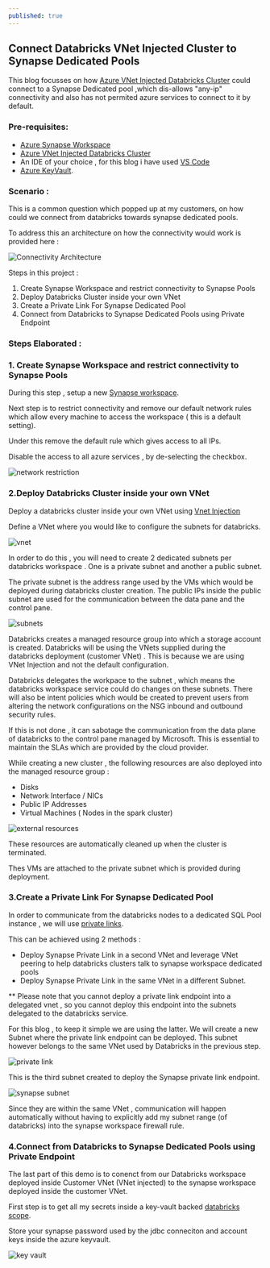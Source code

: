 ```yaml
---
published: true
---
```

## Connect Databricks VNet Injected Cluster to Synapse Dedicated Pools

This blog focusses on how [Azure VNet Injected Databricks Cluster](https://docs.microsoft.com/en-us/azure/databricks/administration-guide/cloud-configurations/azure/vnet-inject) could connect to a Synapse Dedicated pool ,which dis-allows "any-ip" connectivity and also has not permited azure services to connect to it by default.



### Pre-requisites:

- [Azure Synapse Workspace](https://docs.microsoft.com/en-us/azure/synapse-analytics/quickstart-create-workspace)
- [Azure VNet Injected Databricks Cluster](https://docs.microsoft.com/en-us/azure/databricks/administration-guide/cloud-configurations/azure/vnet-inject) 
- An IDE of your choice , for this blog i have used [VS Code](https://code.visualstudio.com/Download)
- [Azure KeyVault](https://docs.microsoft.com/en-us/azure/key-vault/general/quick-create-cli).

### Scenario : 

This is a common question which popped up at my customers, on how could we connect from databricks towards synapse dedicated pools.

To address this an architecture on how the connectivity would work is provided here :

![Connectivity Architecture](/images/databricks.png)


Steps in this project :

1. Create Synapse Workspace and restrict connectivity to Synapse Pools
2. Deploy Databricks Cluster inside your own VNet
3. Create a Private Link For Synapse Dedicated Pool
4. Connect from Databricks to Synapse Dedicated Pools using Private Endpoint


### Steps Elaborated :

### 1. Create Synapse Workspace and restrict connectivity to Synapse Pools

During this step , setup a new [Synapse workspace](https://docs.microsoft.com/en-us/azure/synapse-analytics/quickstart-create-workspace).

Next step is to restrict connectivity and remove our default network rules which allow every machine to access the workspace ( this is a default setting).

Under this remove the default rule which gives access to all IPs.

Disable the access to all azure services , by de-selecting the checkbox. 

![network restriction](/images/network_restriction.PNG)


### 2.Deploy Databricks Cluster inside your own VNet

Deploy a databricks cluster inside your own VNet using [Vnet Injection](https://docs.microsoft.com/en-us/azure/databricks/scenarios/quickstart-create-databricks-workspace-vnet-injection#:~:text=%20Create%20an%20Azure%20Databricks%20workspace%20%201,Networking%20%3E%20and%20apply%20the%20following...%20See%20More.)

Define a VNet where you would like to configure the subnets for databricks.

![vnet ](/images/vnet.png)

In order to do this , you will need to create 2 dedicated subnets per databricks workspace . One is a private subnet and another a public subnet. 

The private subnet is the address range used by the VMs which would be deployed during databricks cluster creation. The public IPs inside the public subnet are used for the communication between the data pane and the control pane.

![subnets](/images/subnets.PNG)

Databricks creates a managed resource group into which a storage account is created.  Databricks will be using the VNets supplied during the databricks deployment (customer VNet) . This is because we are using VNet Injection and not the default configuration. 

Databricks delegates the workpace to the subnet , which means the databricks workspace service could do changes on these subnets. There will also be intent policies which would be created to prevent users from altering the network configurations on the NSG inbound and outbound security rules.

If this is not done ,  it can sabotage the communication from the data plane of databricks to the control pane managed by Microsoft. This is essential to maintain the SLAs which are provided by the cloud provider.

While creating a new cluster , the following resources are also deployed into the managed resource group :

- Disks
- Network Interface  / NICs
- Public IP Addresses
- Virtual Machines ( Nodes in the spark cluster)

![external resources](/images/ext_resources.png)

These resources are automatically cleaned up when the cluster is terminated.

Thes VMs are attached to the private subnet which is provided during deployment. 

### 3.Create a Private Link For Synapse Dedicated Pool

In order to communicate from the databricks nodes to a dedicated SQL Pool instance , we will use [private links](https://docs.microsoft.com/en-us/azure/synapse-analytics/security/how-to-connect-to-workspace-with-private-links).

This can be achieved using 2 methods :

- Deploy Synapse Private Link in a second VNet and leverage VNet peering to help databricks clusters talk to synapse workspace dedicated pools
- Deploy Synapse Private Link in the same VNet in a different Subnet. 

** Please note that you cannot deploy a private link endpoint into a delegated vnet , so you cannot deploy this endpoint into the subnets delegated to the databricks service.

For this blog , to keep it simple we are using the latter. We will create a new Subnet where the private link endpoint can be deployed. This subnet however belongs to the same VNet used by Databricks in the previous step.

![private link](/images/private_link.PNG)

This is the third subnet created to deploy the Synapse private link endpoint.

![synapse subnet](/images/synapse_subnet.PNG)

Since they are within the same VNet , communication will happen automatically without having to explicitly add my subnet range (of databricks) into the synapse workspace firewall rule.

### 4.Connect from Databricks to Synapse Dedicated Pools using Private Endpoint

The last part of this demo is to conenct from our Databricks workspace deployed inside Customer VNet (VNet injected) to the synapse workspace deployed inside the customer VNet.

First step is to get all my secrets inside a key-vault backed [databricks scope](https://docs.microsoft.com/en-us/azure/databricks/security/secrets/secret-scopes#akv-ss). 

Store your synapse password used by the jdbc conneciton and account keys inside the azure keyvault.

![key vault](/images/keyvault.PNG)

